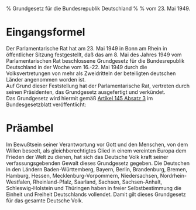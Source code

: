 % Grundgesetz
  für die Bundesrepublik Deutschland
%
% vom 23. Mai 1949.


# Eingangsformel

Der Parlamentarische Rat hat am 23. Mai 1949 in Bonn am Rhein in öffentlicher Sitzung festgestellt, daß das am 8. Mai des Jahres 1949 vom Parlamentarischen Rat beschlossene Grundgesetz für  die Bundesrepublik Deutschland in der Woche vom 16.-22. Mai 1949 durch die Volksvertretungen von mehr als Zweidritteln der beteiligten deutschen Länder angenommen worden ist.  
Auf Grund dieser Feststellung hat der Parlamentarische Rat, vertreten durch seinen Präsidenten, das Grundgesetz ausgefertigt und verkündet.  
Das Grundgesetz wird hiermit gemäß [Artikel 145 Absatz 3](#artikel-145) im Bundesgesetzblatt veröffentlicht:


# Präambel

Im Bewußtsein seiner Verantwortung vor Gott und den Menschen, von dem Willen beseelt, als gleichberechtigtes Glied in einem vereinten Europa dem Frieden der Welt zu dienen, hat sich das Deutsche Volk kraft seiner verfassungsgebenden Gewalt dieses Grundgesetz gegeben. Die Deutschen in den Ländern Baden-Württemberg, Bayern, Berlin, Brandenburg, Bremen, Hamburg, Hessen, Mecklenburg-Vorpommern, Niedersachsen, Nordrhein-Westfalen, Rheinland-Pfalz, Saarland, Sachsen, Sachsen-Anhalt, Schleswig-Holstein und Thüringen haben in freier Selbstbestimmung die Einheit und Freiheit Deutschlands vollendet. Damit gilt dieses Grundgesetz für das gesamte Deutsche Volk.

